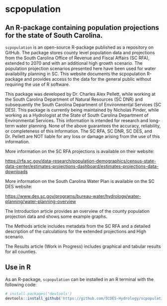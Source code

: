 
<!-- README.md is generated from README.Rmd. Please edit that file -->

# scpopulation

## An R-package containing population projections for the state of South Carolina.

`scpopulation` is an open-source R-package published as a repository on
GitHub. The package stores county level population data and projections
from the South Carolina Office of Revenue and Fiscal Affairs (SC RFA),
extended to 2070 and with an additional high growth scenario. The
population projection scenarios presented here have been used for water
availability planning in SC. This website documents the scpopulation
R-package and provides access to the data for the general public without
requiring the use of R software.

This package was developed by Dr. Charles Alex Pellett, while working at
the South Carolina Department of Natural Resources (SC DNR) and
subsequently the South Carolina Department of Environmental Services (SC
DES). This package is currently being maintained by Nicholas Pinder, while
working as a Hydrologist at the State of South Carolina Department of 
Environmental Services. This information is intended for research and long-term water
planning. None of the above guarantees the accuracy, reliability, or
completeness of this information. The SC RFA, SC DNR, SC DES, and
Dr. Pellett are NOT liable for any loss or damage arising from the use
of this information.

More information on the SC RFA projections is available on their
website:

<https://rfa.sc.gov/data-research/population-demographics/census-state-data-center/estimates-projections-dashboard/estimates-projections-data-downloads>

More information on the South Carolina Water Plan is available on the SC
DES website:

<https://www.des.sc.gov/programs/bureau-water/hydrology/water-planning/water-planning-overview>

The Introduction article provides an overview of the county population
projection data and shows some example graphs.

The Methods article includes metadata from the SC RFA and a detailed
description of the calculations for the extended projections and High
scenario.

The Results article (Work in Progress) includes graphical and tabular
results for all counties.

## Use in R

As an R-package, `scpopulation` can be installed in an R terminal with
the following code:

``` r
# install.packages('devtools') 
devtools::install_github('https://github.com/SCDES-Hydrology/scpopulation')
```
